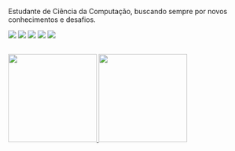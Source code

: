 Estudante de Ciência da Computação, buscando sempre por novos conhecimentos e desafios.

<div> 
  <a href="https://www.linkedin.com/in/alexandre-lima-88ab70216/" target="_blank"><img src="https://img.shields.io/badge/-LinkedIn-%230077B5?style=for-the-badge&logo=linkedin&logoColor=white" target="_blank"></a> 
  <a href = "mailto:alexandrealima10@gmail.com"><img src="https://img.shields.io/badge/-Gmail-%23333?style=for-the-badge&logo=gmail&logoColor=white" target="_blank"></a>
  <a href = "mailto:alexandrealima@hotmail.com"><img src="https://img.shields.io/badge/Microsoft_Outlook-0078D4?style=for-the-badge&logo=microsoft-outlook&logoColor=white" target="_blank"></a>
  <a href="https://t.me/alelimasilva" target="_blank"><img src="https://img.shields.io/badge/Telegram-2CA5E0?style=for-the-badge&logo=telegram&logoColor=white" target="_blank"></a>
 <a href="https://instagram.com/alelimasilva10" target="_blank"><img src="https://img.shields.io/badge/-Instagram-%23E4405F?style=for-the-badge&logo=instagram&logoColor=white" target="_blank"></a>  
</div>

##

<div align="left">
  <a href="https://github.com/alelimasilva">
  <img height="180em" src="https://github-readme-stats.vercel.app/api/top-langs/?username=alelimasilva&layout=compact&langs_count=7&theme=dark"/>
  <img height="180em" src="https://github-readme-stats.vercel.app/api?username=alelimasilva&hide_rank=true&show_icons=true&count_private=true&theme=dark"/>

</div>
  
  
  ##
 

